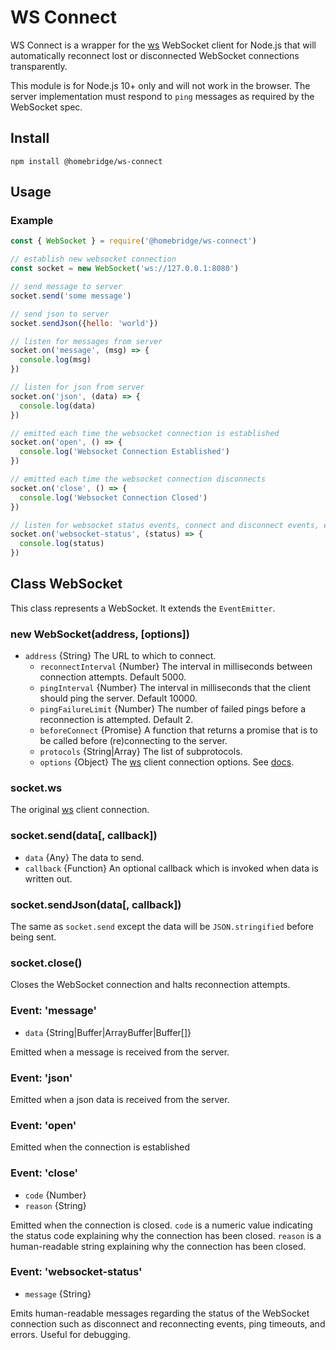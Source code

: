 # WS Connect

WS Connect is a wrapper for the [ws](https://github.com/websockets/ws) WebSocket client for Node.js that will automatically reconnect lost or disconnected WebSocket connections transparently.

This module is for Node.js 10+ only and will not work in the browser. The server implementation must respond to `ping` messages as required by the WebSocket spec.

## Install

```
npm install @homebridge/ws-connect
```

## Usage

### Example

```js
const { WebSocket } = require('@homebridge/ws-connect')

// establish new websocket connection
const socket = new WebSocket('ws://127.0.0.1:8080')

// send message to server
socket.send('some message')

// send json to server
socket.sendJson({hello: 'world'})

// listen for messages from server
socket.on('message', (msg) => {
  console.log(msg)
})

// listen for json from server
socket.on('json', (data) => {
  console.log(data)
})

// emitted each time the websocket connection is established
socket.on('open', () => {
  console.log('Websocket Connection Established')
})

// emitted each time the websocket connection disconnects
socket.on('close', () => {
  console.log('Websocket Connection Closed')
})

// listen for websocket status events, connect and disconnect events, errors, etc.
socket.on('websocket-status', (status) => {
  console.log(status)
})
```

## Class WebSocket

This class represents a WebSocket. It extends the `EventEmitter`.

### new WebSocket(address, [options])

* `address` {String} The URL to which to connect.
  * `reconnectInterval` {Number} The interval in milliseconds between connection attempts. Default 5000.
  * `pingInterval` {Number} The interval in milliseconds that the client should ping the server. Default 10000.
  * `pingFailureLimit` {Number} The number of failed pings before a reconnection is attempted. Default 2.
  * `beforeConnect` {Promise} A function that returns a promise that is to be called before (re)connecting to the server.
  * `protocols` {String|Array} The list of subprotocols.
  * `options` {Object} The [ws](https://github.com/websockets/ws) client connection options. See [docs](https://github.com/websockets/ws/blob/master/doc/ws.md#new-websocketaddress-protocols-options).

### socket.ws

The original [ws](https://github.com/websockets/ws/blob/master/doc/ws.md#class-websocket) client connection.

### socket.send(data[, callback])

* `data` {Any} The data to send.
* `callback` {Function} An optional callback which is invoked when data is written out.

### socket.sendJson(data[, callback])

The same as `socket.send` except the data will be `JSON.stringified` before being sent.

### socket.close()

Closes the WebSocket connection and halts reconnection attempts.

### Event: 'message'

* `data` {String|Buffer|ArrayBuffer|Buffer[]}

Emitted when a message is received from the server.

### Event: 'json'

Emitted when a json data is received from the server.

### Event: 'open'

Emitted when the connection is established

### Event: 'close'

* `code` {Number}
* `reason` {String}

Emitted when the connection is closed. `code` is a numeric value indicating the status code explaining why the connection has been closed. `reason` is a human-readable string explaining why the connection has been closed.

### Event: 'websocket-status'

* `message` {String}

Emits human-readable messages regarding the status of the WebSocket connection such as disconnect and reconnecting events, ping timeouts, and errors. Useful for debugging.
